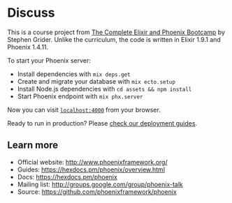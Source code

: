 # Discuss

This is a course project from [The Complete Elixir and Phoenix
Bootcamp](https://www.udemy.com/course/the-complete-elixir-and-phoenix-bootcamp-and-tutorial/) by
Stephen Grider.
Unlike the curriculum, the code is written in Elixir 1.9.1 and Phoenix 1.4.11.

To start your Phoenix server:

  * Install dependencies with `mix deps.get`
  * Create and migrate your database with `mix ecto.setup`
  * Install Node.js dependencies with `cd assets && npm install`
  * Start Phoenix endpoint with `mix phx.server`

Now you can visit [`localhost:4000`](http://localhost:4000) from your browser.

Ready to run in production? Please [check our deployment guides](https://hexdocs.pm/phoenix/deployment.html).

## Learn more

  * Official website: http://www.phoenixframework.org/
  * Guides: https://hexdocs.pm/phoenix/overview.html
  * Docs: https://hexdocs.pm/phoenix
  * Mailing list: http://groups.google.com/group/phoenix-talk
  * Source: https://github.com/phoenixframework/phoenix
